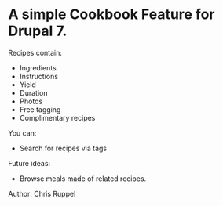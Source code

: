 # A simple Cookbook Feature for Drupal 7.

Recipes contain:
* Ingredients
* Instructions
* Yield
* Duration
* Photos
* Free tagging
* Complimentary recipes

You can:
* Search for recipes via tags

Future ideas:
* Browse meals made of related recipes.

Author: Chris Ruppel
